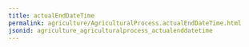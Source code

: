 ```yaml
---
title: actualEndDateTime
permalink: agriculture/AgriculturalProcess.actualEndDateTime.html
jsonid: agriculture_agriculturalprocess_actualenddatetime
---
```

